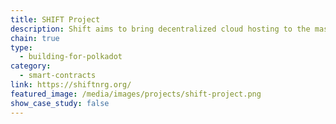 ```yaml
---
title: SHIFT Project
description: Shift aims to bring decentralized cloud hosting to the masses. It combines the transparency, immutability and decentralization of blockchain with distributed hosting.
chain: true
type:
  - building-for-polkadot
category:
  - smart-contracts
link: https://shiftnrg.org/
featured_image: /media/images/projects/shift-project.png
show_case_study: false
---
```

